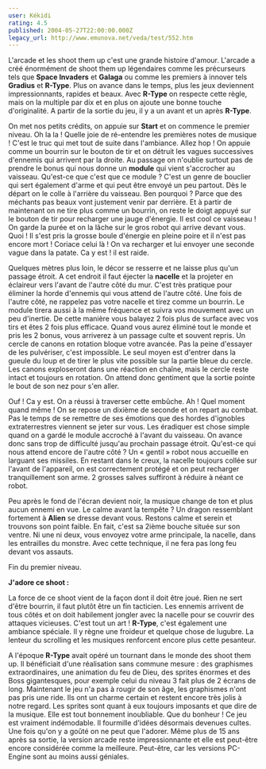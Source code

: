 ```yaml
---
user: Kékidi
rating: 4.5
published: 2004-05-27T22:00:00.000Z
legacy_url: http://www.emunova.net/veda/test/552.htm
---
```

L'arcade et les shoot them up c'est une grande histoire d'amour. L'arcade a créé énormément de shoot them up légendaires comme les précurseurs tels que **Space Invaders** et **Galaga** ou comme les premiers à innover tels **Gradius** et **R-Type**. Plus on avance dans le temps, plus les jeux deviennent impressionnants, rapides et beaux. Avec **R-Type** on respecte cette règle, mais on la multiple par dix et en plus on ajoute une bonne touche d'originalité. A partir de la sortie du jeu, il y a un avant et un après **R-Type**.  

  

On met nos petits crédits, on appuie sur **Start** et on commence le premier niveau. Oh la la ! Quelle joie de ré-entendre les premières notes de musique ! C'est le truc qui met tout de suite dans l'ambiance. Allez hop ! On appuie comme un bourrin sur le bouton de tir et on détruit les vagues successives d'ennemis qui arrivent par la droite. Au passage on n'oublie surtout pas de prendre le bonus qui nous donne un **module** qui vient s'accrocher au vaisseau. Qu'est-ce que c'est que ce module ? C'est un genre de bouclier qui sert également d'arme et qui peut être envoyé un peu partout. Dès le départ on le colle à l'arrière du vaisseau. Ben pourquoi ? Parce que des méchants pas beaux vont justement venir par derrière. Et à partir de maintenant on ne tire plus comme un bourrin, on reste le doigt appuyé sur le bouton de tir pour recharger une jauge d'énergie. Il est cool ce vaisseau ! On garde la purée et on la lâche sur le gros robot qui arrive devant vous. Quoi ! Il s'est pris la grosse boule d'énergie en pleine poire et il n'est pas encore mort ! Coriace celui là ! On va recharger et lui envoyer une seconde vague dans la patate. Ca y est ! il est raide.  

  

Quelques mètres plus loin, le décor se resserre et ne laisse plus qu'un passage étroit. A cet endroit il faut éjecter la **nacelle** et la projeter en éclaireur vers l'avant de l'autre côté du mur. C'est très pratique pour éliminer la horde d'ennemis qui vous attend de l'autre côté. Une fois de l'autre côté, ne rappelez pas votre nacelle et tirez comme un bourrin. Le module tirera aussi à la même fréquence et suivra vos mouvement avec un peu d'inertie. De cette manière vous balayez 2 fois plus de surface avec vos tirs et êtes 2 fois plus efficace. Quand vous aurez éliminé tout le monde et pris les 2 bonus, vous arriverez à un passage culte et souvent repris. Un cercle de canons en rotation bloque votre avancée. Pas la peine d'essayer de les pulvériser, c'est impossible. Le seul moyen est d'entrer dans la gueule du loup et de tirer le plus vite possible sur la partie bleue du cercle. Les canons exploseront dans une réaction en chaîne, mais le cercle reste intact et toujours en rotation. On attend donc gentiment que la sortie pointe le bout de son nez pour s'en aller.  

  

Ouf ! Ca y est. On a réussi à traverser cette embûche. Ah ! Quel moment quand même ! On se repose un dixième de seconde et on repart au combat. Pas le temps de se remettre de ses émotions que des hordes d'ignobles extraterrestres viennent se jeter sur vous. Les éradiquer est chose simple quand on a gardé le module accroché à l'avant du vaisseau. On avance donc sans trop de difficulté jusqu'au prochain passage étroit. Qu'est-ce qui nous attend encore de l'autre côté ? Un « gentil » robot nous accueille en larguant ses missiles. En restant dans le creux, la nacelle toujours collée sur l'avant de l'appareil, on est correctement protégé et on peut recharger tranquillement son arme. 2 grosses salves suffiront à réduire à néant ce robot.  

  

Peu après le fond de l'écran devient noir, la musique change de ton et plus aucun ennemi en vue. Le calme avant la tempête ? Un dragon ressemblant fortement à **Alien** se dresse devant vous. Restons calme et serein et trouvons son point faible. En fait, c'est sa 2ième bouche située sur son ventre. Ni une ni deux, vous envoyez votre arme principale, la nacelle, dans les entrailles du monstre. Avec cette technique, il ne fera pas long feu devant vos assauts.  

  

Fin du premier niveau.  

  

**J'adore ce shoot :**  

  

La force de ce shoot vient de la façon dont il doit être joué. Rien ne sert d'être bourrin, il faut plutôt être un fin tacticien. Les ennemis arrivent de tous côtés et on doit habilement jongler avec la nacelle pour se couvrir des attaques vicieuses. C'est tout un art ! **R-Type**, c'est également une ambiance spéciale. Il y règne une froideur et quelque chose de lugubre. La lenteur du scrolling et les musiques renforcent encore plus cette pesanteur.  

  

A l'époque **R-Type** avait opéré un tournant dans le monde des shoot them up. Il bénéficiait d'une réalisation sans commune mesure : des graphismes extraordinaires, une animation du feu de Dieu, des sprites énormes et des Boss gigantesques, pour exemple celui du niveau 3 fait plus de 2 écrans de long. Maintenant le jeu n'a pas à rougir de son âge, les graphismes n'ont pas pris une ride. Ils ont un charme certain et restent encore très jolis à notre regard. Les sprites sont quant à eux toujours imposants et que dire de la musique. Elle est tout bonnement inoubliable. Que du bonheur ! Ce jeu est vraiment indémodable. Il fourmille d'idées désormais devenues cultes. Une fois qu'on y a goûté on ne peut que l'adorer. Même plus de 15 ans après sa sortie, la version arcade reste impressionnante et elle est peut-être encore considérée comme la meilleure. Peut-être, car les versions PC-Engine sont au moins aussi géniales.